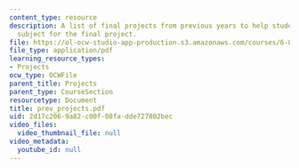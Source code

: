 ```yaml
---
content_type: resource
description: A list of final projects from previous years to help students pick a
  subject for the final project.
file: https://ol-ocw-studio-app-production.s3.amazonaws.com/courses/6-824-distributed-computer-systems-engineering-spring-2006/2d17c2069a82c00f08fadde727802bec_prev_projects.pdf
file_type: application/pdf
learning_resource_types:
- Projects
ocw_type: OCWFile
parent_title: Projects
parent_type: CourseSection
resourcetype: Document
title: prev_projects.pdf
uid: 2d17c206-9a82-c00f-08fa-dde727802bec
video_files:
  video_thumbnail_file: null
video_metadata:
  youtube_id: null
---
```

